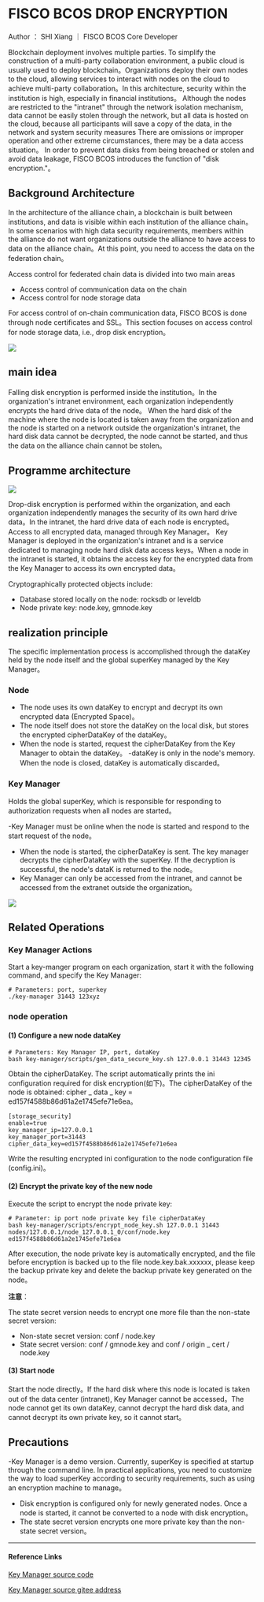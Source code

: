 # FISCO BCOS DROP ENCRYPTION

Author ： SHI Xiang ｜ FISCO BCOS Core Developer

Blockchain deployment involves multiple parties. To simplify the construction of a multi-party collaboration environment, a public cloud is usually used to deploy blockchain。Organizations deploy their own nodes to the cloud, allowing services to interact with nodes on the cloud to achieve multi-party collaboration。In this architecture, security within the institution is high, especially in financial institutions。
Although the nodes are restricted to the "intranet" through the network isolation mechanism, data cannot be easily stolen through the network, but all data is hosted on the cloud, because all participants will save a copy of the data, in the network and system security measures There are omissions or improper operation and other extreme circumstances, there may be a data access situation。
In order to prevent data disks from being breached or stolen and avoid data leakage, FISCO BCOS introduces the function of "disk encryption."。

## Background Architecture

In the architecture of the alliance chain, a blockchain is built between institutions, and data is visible within each institution of the alliance chain。
In some scenarios with high data security requirements, members within the alliance do not want organizations outside the alliance to have access to data on the alliance chain。At this point, you need to access the data on the federation chain。

Access control for federated chain data is divided into two main areas

- Access control of communication data on the chain
- Access control for node storage data

For access control of on-chain communication data, FISCO BCOS is done through node certificates and SSL。This section focuses on access control for node storage data, i.e., drop disk encryption。

![](../../../../images/articles/disk_encryption/IMG_4939.PNG)

## main idea

Falling disk encryption is performed inside the institution。In the organization's intranet environment, each organization independently encrypts the hard drive data of the node。
When the hard disk of the machine where the node is located is taken away from the organization and the node is started on a network outside the organization's intranet, the hard disk data cannot be decrypted, the node cannot be started, and thus the data on the alliance chain cannot be stolen。

## Programme architecture

![](../../../../images/articles/disk_encryption/IMG_4940.PNG)

Drop-disk encryption is performed within the organization, and each organization independently manages the security of its own hard drive data。In the intranet, the hard drive data of each node is encrypted。Access to all encrypted data, managed through Key Manager。
Key Manager is deployed in the organization's intranet and is a service dedicated to managing node hard disk data access keys。When a node in the intranet is started, it obtains the access key for the encrypted data from the Key Manager to access its own encrypted data。

Cryptographically protected objects include:

- Database stored locally on the node: rocksdb or leveldb
- Node private key: node.key, gmnode.key

## realization principle

The specific implementation process is accomplished through the dataKey held by the node itself and the global superKey managed by the Key Manager。

### Node

- The node uses its own dataKey to encrypt and decrypt its own encrypted data (Encrypted Space)。
- The node itself does not store the dataKey on the local disk, but stores the encrypted cipherDataKey of the dataKey。
- When the node is started, request the cipherDataKey from the Key Manager to obtain the dataKey。
-dataKey is only in the node's memory. When the node is closed, dataKey is automatically discarded。

### Key Manager

Holds the global superKey, which is responsible for responding to authorization requests when all nodes are started。

-Key Manager must be online when the node is started and respond to the start request of the node。
- When the node is started, the cipherDataKey is sent. The key manager decrypts the cipherDataKey with the superKey. If the decryption is successful, the node's dataK is returned to the node。
- Key Manager can only be accessed from the intranet, and cannot be accessed from the extranet outside the organization。

![](../../../../images/articles/disk_encryption/IMG_4941.PNG)

## Related Operations

### Key Manager Actions

Start a key-manger program on each organization, start it with the following command, and specify the Key Manager:

```
# Parameters: port, superkey
./key-manager 31443 123xyz
```

### node operation

#### (1) Configure a new node dataKey

```
# Parameters: Key Manager IP, port, dataKey
bash key-manager/scripts/gen_data_secure_key.sh 127.0.0.1 31443 12345
```

Obtain the cipherDataKey. The script automatically prints the ini configuration required for disk encryption(如下)。The cipherDataKey of the node is obtained: cipher _ data _ key = ed157f4588b86d61a2e1745efe71e6ea。

```
[storage_security]
enable=true
key_manager_ip=127.0.0.1
key_manager_port=31443
cipher_data_key=ed157f4588b86d61a2e1745efe71e6ea
```

Write the resulting encrypted ini configuration to the node configuration file (config.ini)。

#### (2) Encrypt the private key of the new node

Execute the script to encrypt the node private key:

```
# Parameter: ip port node private key file cipherDataKey
bash key-manager/scripts/encrypt_node_key.sh 127.0.0.1 31443 
nodes/127.0.0.1/node_127.0.0.1_0/conf/node.key 
ed157f4588b86d61a2e1745efe71e6ea
```

After execution, the node private key is automatically encrypted, and the file before encryption is backed up to the file node.key.bak.xxxxxx, please keep the backup private key and delete the backup private key generated on the node。

**注意**：

The state secret version needs to encrypt one more file than the non-state secret version:

- Non-state secret version: conf / node.key
- State secret version: conf / gmnode.key and conf / origin _ cert / node.key

#### (3) Start node

Start the node directly。If the hard disk where this node is located is taken out of the data center (intranet), Key Manager cannot be accessed。The node cannot get its own dataKey, cannot decrypt the hard disk data, and cannot decrypt its own private key, so it cannot start。

## Precautions

-Key Manager is a demo version. Currently, superKey is specified at startup through the command line. In practical applications, you need to customize the way to load superKey according to security requirements, such as using an encryption machine to manage。
- Disk encryption is configured only for newly generated nodes. Once a node is started, it cannot be converted to a node with disk encryption。
- The state secret version encrypts one more private key than the non-state secret version。

------

#### Reference Links

[Key Manager source code](https://github.com/FISCO-BCOS/key-manager)

[Key Manager source gitee address](https://gitee.com/FISCO-BCOS/key-manager)
